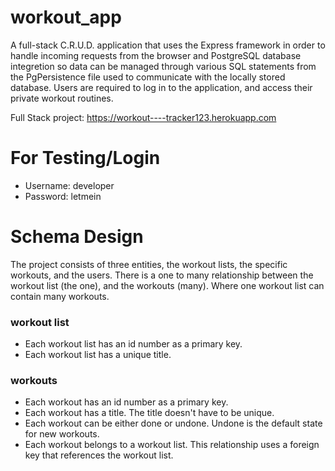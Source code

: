 # workout_app

A full-stack C.R.U.D. application that uses the Express framework in order to handle incoming requests from the browser and PostgreSQL database integretion  so data can be managed through various SQL statements from the PgPersistence file used to communicate with the locally stored database. Users are required to log in to the application, and access their private workout routines. 

Full Stack project: https://workout----tracker123.herokuapp.com

# For Testing/Login
 * Username: developer
 * Password: letmein

# Schema Design 

The project consists of three entities, the workout lists, the specific workouts, and the users. There is a one to many relationship between the workout list (the one), and the workouts (many). Where one workout list can contain many workouts. 

### workout list
 * Each workout list has an id number as a primary key.
 * Each workout list has a unique title.

### workouts
 * Each workout has an id number as a primary key.
 * Each workout has a title. The title doesn't have to be unique.
 * Each workout can be either done or undone. Undone is the default state for new workouts.
 * Each workout belongs to a workout list. This relationship uses a foreign key that references the workout list.




 

